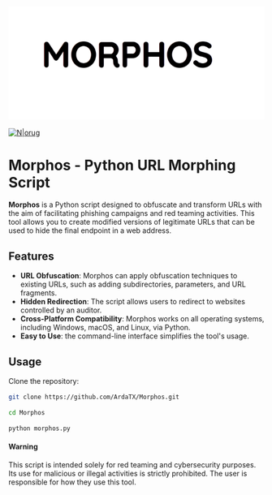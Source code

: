 
[![N|Morphos](https://github.com/ArdaTX/Morphos/blob/main/morphosb.png)](https://github.com/ArdaTX/Morphos)
                                                                  
[![N|orug](https://github.com/ArdaTX/Morphos/blob/main/orug.png=250x250)](https://github.com/ArdaTX/Morphos)
# Morphos - Python URL Morphing Script

**Morphos**  is a Python script designed to obfuscate and transform URLs with the aim of facilitating phishing campaigns and red teaming activities. This tool allows you to create modified versions of legitimate URLs that can be used to hide the final endpoint in a web address.

## Features

- **URL Obfuscation**: Morphos can apply obfuscation techniques to existing URLs, such as adding subdirectories, parameters, and URL fragments.
- **Hidden Redirection**: The script allows users to redirect to websites controlled by an auditor.
- **Cross-Platform Compatibility**: Morphos works on all operating systems, including Windows, macOS, and Linux, via Python.
- **Easy to Use**: the command-line interface simplifies the tool's usage.

## Usage

Clone the repository:

```bash
git clone https://github.com/ArdaTX/Morphos.git
```

```bash
cd Morphos
```
```bash
python morphos.py 
```

#### Warning
This script is intended solely for red teaming and cybersecurity purposes. Its use for malicious or illegal activities is strictly prohibited. The user is responsible for how they use this tool.

